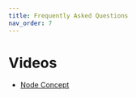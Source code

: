```yaml
---
title: Frequently Asked Questions
nav_order: 7
---
```


# Videos
- [Node Concept](https://github.com/Decentra-Network/Decentra-Network/releases/latest/download/node_docs_videos_decentra_network.zip)